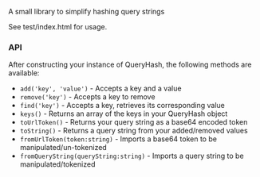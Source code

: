 A small library to simplify hashing query strings

See test/index.html for usage.


### API
After constructing your instance of QueryHash, the following methods are available:

* `add('key', 'value')` - Accepts a key and a value
* `remove('key')` - Accepts a key to remove
* `find('key')` - Accepts a key, retrieves its corresponding value
* `keys()` - Returns an array of the keys in your QueryHash object
* `toUrlToken()` - Returns your query string as a base64 encoded token
* `toString()` - Returns a query string from your added/removed values
* `fromUrlToken(token:string)` - Imports a base64 token to be manipulated/un-tokenized
* `fromQueryString(queryString:string)` - Imports a query string to be manipulated/tokenized